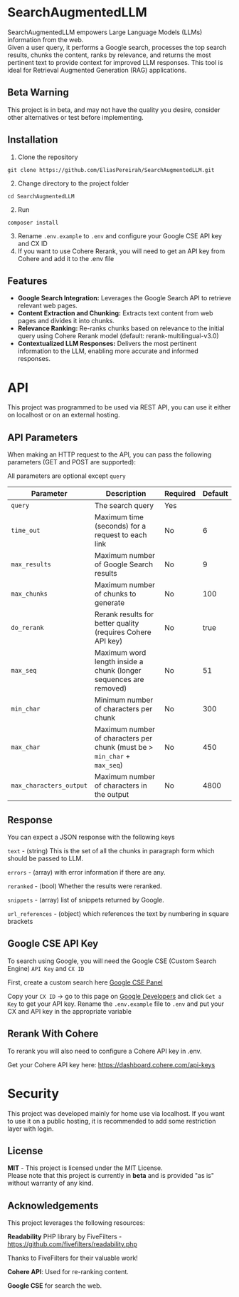 # SearchAugmentedLLM
SearchAugmentedLLM empowers Large Language Models (LLMs) information from the web.  
Given a user query, it performs a Google search, processes the top search results, chunks the content, 
ranks by relevance, and returns the most pertinent text to provide context for improved LLM responses. 
This tool is ideal for Retrieval Augmented Generation (RAG) applications.

## Beta Warning
This project is in beta, and may not have the quality you desire, consider other alternatives or test before implementing.

## Installation
1. Clone the repository
```shell
git clone https://github.com/EliasPereirah/SearchAugmentedLLM.git
```
2. Change directory to the project folder
```shell
cd SearchAugmentedLLM
```

2. Run 
```shell
composer install
``` 

3. Rename `.env.example` to `.env` and configure your Google CSE API key and CX ID
4. If you want to use Cohere Rerank, you will need to get an API key from Cohere and add it to the .env file


## Features

* **Google Search Integration:**  Leverages the Google Search API to retrieve relevant web pages.
* **Content Extraction and Chunking:** Extracts text content from web pages and divides it into chunks.
* **Relevance Ranking:** Re-ranks chunks based on relevance to the initial query using Cohere Rerank model 
(default: rerank-multilingual-v3.0)
* **Contextualized LLM Responses:** Delivers the most pertinent information to the LLM, enabling more accurate and informed responses.

# API
This project was programmed to be used via REST API, you can use it either on localhost or on an external hosting.

## API Parameters
When making an HTTP request to the API, you can pass the following parameters (GET and POST are supported):

All parameters are optional except `query`

| Parameter | Description | Required | Default |
|---|---|---|---------|
| `query` | The search query | Yes |         |
| `time_out` | Maximum time (seconds) for a request to each link | No | 6       |
| `max_results` | Maximum number of Google Search results | No | 9       |
| `max_chunks` | Maximum number of chunks to generate | No | 100     |
| `do_rerank` | Rerank results for better quality (requires Cohere API key) | No | true    |
| `max_seq` | Maximum word length inside a chunk (longer sequences are removed) | No | 51      |
| `min_char` | Minimum number of characters per chunk | No | 300     |
| `max_char` | Maximum number of characters per chunk (must be > `min_char` + `max_seq`) | No | 450     |
| `max_characters_output` | Maximum number of characters in the output | No | 4800    |

## Response

You can expect a JSON response with the following keys

`text` - (string) This is the set of all the chunks in paragraph form which should be passed to LLM.

`errors` - (array) with error information if there are any.

`reranked` - (bool) Whether the results were reranked.

`snippets` - (array) list of snippets returned by Google.

`url_references` - (object) which references the text by numbering in square brackets

## Google CSE API Key
To search using Google, you will need the Google CSE (Custom Search Engine) `API Key` and `CX ID`

First, create a custom search here [Google CSE Panel](https://programmablesearchengine.google.com/controlpanel/all]) 

Copy your `CX ID` -> go to this page on [Google Developers](https://developers.google.com/custom-search/v1/introduction) 
and click `Get a Key` to get your API key.
Rename the `.env.example` file to `.env` and put your CX and API key in the appropriate variable


## Rerank With Cohere
To rerank you will also need to configure a Cohere API key in .env.

Get your Cohere API key here: https://dashboard.cohere.com/api-keys

# Security
This project was developed mainly for home use via localhost.
If you want to use it on a public hosting, it is recommended to add some restriction layer with login.

## License
**MIT** - This project is licensed under the MIT License.  
Please note that this project is currently in **beta** and is provided "as is" without warranty of any kind.

## Acknowledgements
This project leverages the following resources:

**Readability** PHP library by FiveFilters - https://github.com/fivefilters/readability.php

Thanks to FiveFilters for their valuable work!

**Cohere API**: Used for re-ranking content.

**Google CSE** for search the web.